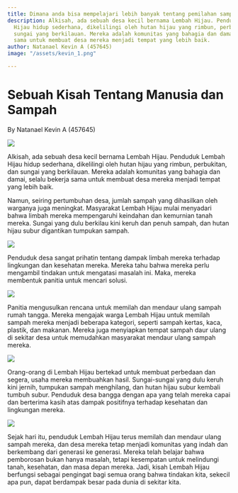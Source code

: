 ```yaml
---
title: Dimana anda bisa mempelajari lebih banyak tentang pemilahan sampah di Jogja?
description: Alkisah, ada sebuah desa kecil bernama Lembah Hijau. Penduduk Lembah
  Hijau hidup sederhana, dikelilingi oleh hutan hijau yang rimbun, perbukitan, dan
  sungai yang berkilauan. Mereka adalah komunitas yang bahagia dan damai, selalu bekerja
  sama untuk membuat desa mereka menjadi tempat yang lebih baik.
author: Natanael Kevin A (457645)
image: "/assets/kevin_1.png"

---
```

# Sebuah Kisah Tentang Manusia dan Sampah

By Natanael Kevin A (457645)

![](/images/kevin_1.png)

Alkisah, ada sebuah desa kecil bernama Lembah Hijau. Penduduk Lembah Hijau hidup sederhana, dikelilingi oleh hutan hijau yang rimbun, perbukitan, dan sungai yang berkilauan. Mereka adalah komunitas yang bahagia dan damai, selalu bekerja sama untuk membuat desa mereka menjadi tempat yang lebih baik.

Namun, seiring pertumbuhan desa, jumlah sampah yang dihasilkan oleh warganya juga meningkat. Masyarakat Lembah Hijau mulai menyadari bahwa limbah mereka mempengaruhi keindahan dan kemurnian tanah mereka. Sungai yang dulu berkilau kini keruh dan penuh sampah, dan hutan hijau subur digantikan tumpukan sampah.

![](/images/kevin_2.png)

Penduduk desa sangat prihatin tentang dampak limbah mereka terhadap lingkungan dan kesehatan mereka. Mereka tahu bahwa mereka perlu mengambil tindakan untuk mengatasi masalah ini. Maka, mereka membentuk panitia untuk mencari solusi.

  
![](/images/kevin_3.png)

Panitia mengusulkan rencana untuk memilah dan mendaur ulang sampah rumah tangga. Mereka mengajak warga Lembah Hijau untuk memilah sampah mereka menjadi beberapa kategori, seperti sampah kertas, kaca, plastik, dan makanan. Mereka juga menyiapkan tempat sampah daur ulang di sekitar desa untuk memudahkan masyarakat mendaur ulang sampah mereka.

![](/images/kevin_4.png)

Orang-orang di Lembah Hijau bertekad untuk membuat perbedaan dan segera, usaha mereka membuahkan hasil. Sungai-sungai yang dulu keruh kini jernih, tumpukan sampah menghilang, dan hutan hijau subur kembali tumbuh subur. Penduduk desa bangga dengan apa yang telah mereka capai dan berterima kasih atas dampak positifnya terhadap kesehatan dan lingkungan mereka.

![](/images/kevin_5.png)

Sejak hari itu, penduduk Lembah Hijau terus memilah dan mendaur ulang sampah mereka, dan desa mereka tetap menjadi komunitas yang indah dan berkembang dari generasi ke generasi. Mereka telah belajar bahwa pemborosan bukan hanya masalah, tetapi kesempatan untuk melindungi tanah, kesehatan, dan masa depan mereka. Jadi, kisah Lembah Hijau berfungsi sebagai pengingat bagi semua orang bahwa tindakan kita, sekecil apa pun, dapat berdampak besar pada dunia di sekitar kita.